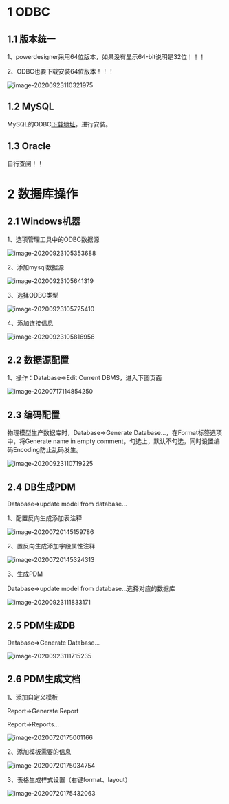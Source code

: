 # 1 ODBC

## 1.1 版本统一

1、powerdesigner采用64位版本，如果没有显示64-bit说明是32位！！！

2、ODBC也要下载安装64位版本！！！

![image-20200923110321975](../../插图/image-20200923110321975.png)

## 1.2 MySQL

MySQL的ODBC[下载地址](https://dev.mysql.com/downloads/connector/odbc/)，进行安装。


## 1.3 Oracle

自行查阅！！

# 2 数据库操作

## 2.1 Windows机器

1、选项管理工具中的ODBC数据源

![image-20200923105353688](../../插图/image-20200923105353688.png)

2、添加mysql数据源

![image-20200923105641319](../../插图/image-20200923105641319.png)

3、选择ODBC类型

![image-20200923105725410](../../插图/image-20200923105725410.png)

4、添加连接信息

![image-20200923105816956](../../插图/image-20200923105816956.png)

## 2.2 数据源配置

1、操作：Database=>Edit Current DBMS，进入下图页面

![image-20200717114854250](../../插图/image-20200717114854250.png)

## 2.3 编码配置

物理模型生产数据库时，Database=>Generate Database...，在Format标签选项中，将Generate name in empty comment，勾选上，默认不勾选，同时设置编码Encoding防止乱码发生。

![image-20200923110719225](../../插图/image-20200923110719225.png)

## 2.4 DB生成PDM

Database=>update model from database...

1、配置反向生成添加表注释

![image-20200720145159786](../../插图/image-20200720145159786.png)

2、置反向生成添加字段属性注释

![image-20200720145324313](../../插图/image-20200720145324313.png)

3、生成PDM

Database=>update model from database...选择对应的数据库

![image-20200923111833171](../../插图/image-20200923111833171.png)

## 2.5 PDM生成DB

Database=>Generate Database...

![image-20200923111715235](../../插图/image-20200923111715235.png)

## 2.6 PDM生成文档

1、添加自定义模板

Report=>Generate Report

Report=>Reports...

![image-20200720175001166](../../插图/image-20200720175001166.png)

2、添加模板需要的信息

![image-20200720175034754](../../插图/image-20200720175034754.png)

3、表格生成样式设置（右键format、layout）

![image-20200720175432063](../../插图/image-20200720175432063.png)